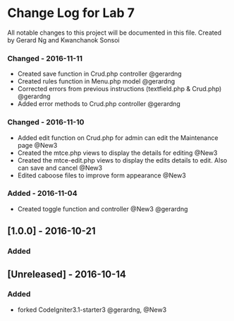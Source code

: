 # Change Log for Lab 7
All notable changes to this project will be documented in this file. Created by Gerard Ng and Kwanchanok Sonsoi

### Changed - 2016-11-11
- Created save function in Crud.php controller @gerardng
- Created rules function in Menu.php model @gerardng
- Corrected errors from previous instructions (textfield.php & Crud.php) @gerardng
- Added error methods to Crud.php controller @gerardng


### Changed - 2016-11-10 
- Added edit function on Crud.php for admin can edit the Maintenance page @New3
- Created the mtce.php views to display the details for editing @New3
- Created the mtce-edit.php views to display the edits details to edit. Also can save and cancel @New3
- Edited caboose files to improve form appearance @New3

### Added - 2016-11-04
- Created toggle function and controller @New3 @gerardng

## [1.0.0] - 2016-10-21
### Added

## [Unreleased] - 2016-10-14
### Added
- forked CodeIgniter3.1-starter3 @gerardng, @New3
 

 
